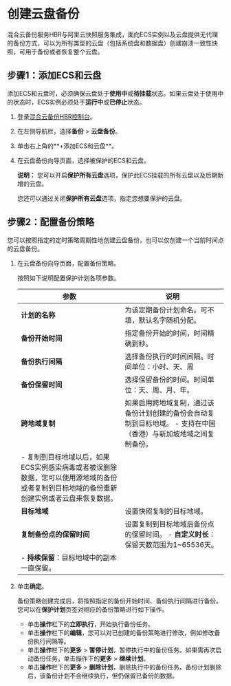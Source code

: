 # 创建云盘备份

混合云备份服务HBR与阿里云快照服务集成，面向ECS实例以及云盘提供无代理的备份方式，可以为所有类型的云盘（包括系统盘和数据盘）创建崩溃一致性快照，可用于备份或者恢复整个云盘。

## 步骤1：添加ECS和云盘

添加ECS和云盘时，必须确保云盘处于**使用中**或**待挂载**状态。如果云盘处于使用中的状态时，ECS实例必须处于**运行中**或**已停止**状态。

1.  登录[混合云备份HBR控制台](https://hbr.console.aliyun.com/)。

2.  在左侧导航栏，选择**备份** \> **云盘备份**。

3.  单击右上角的**+添加ECS和云盘**。

4.  在云盘备份向导页面，选择被保护的ECS和云盘。

    **说明：** 您可以开启**保护所有云盘**选项，保护此ECS挂载的所有云盘以及后期新增的云盘。

    您还可以通过关闭**保护所有云盘**选项，指定您想要保护的云盘。


## 步骤2：配置备份策略

您可以按照指定的定时策略周期性地创建云盘备份，也可以仅创建一个当前时间点的云盘备份。

1.  在云盘备份向导页面，配置备份策略。

    按照如下说明配置保护计划各项参数。

    |参数|说明|
    |--|--|
    |**计划的名称**|为该定期备份计划命名。可不填，默认名字随机分配。|
    |**备份开始时间**|指定备份开始的时间，时间精确到秒。|
    |**备份执行间隔**|选择备份执行的时间间隔。时间单位：小时、天、周|
    |**备份保留时间**|选择保留备份的时间。时间单位：天、周、月、年。|
    |**跨地域复制**|如果启用跨地域复制，通过该备份计划创建的备份会自动复制到目标地域。     -   支持在中国（香港）与新加坡地域之间复制备份。
    -   复制到目标地域以后，如果ECS实例感染病毒或者被误删除数据，您可以使用源地域的备份或者复制到目标地域的备份重新创建实例或者云盘来恢复数据。 |
    |**目标地域**|设置快照复制的目标地域。|
    |**复制备份点的保留时间**|设置复制到目标地域后备份点的保留时间。    -   **自定义时长**：保留天数范围为1~65536天。
    -   **持续保留**：目标地域中的副本一直保留。 |

2.  单击**确定**。

    备份策略创建完成后，将按照指定的备份开始时间、备份执行间隔进行备份。您可以在**保护计划**页签对相应的备份策略进行如下操作。

    -   单击**操作**栏下的**立即执行**，开始执行备份任务。
    -   单击**操作**栏下的**编辑**，您可以对已创建的备份策略进行修改，例如修改备份执行间隔等。
    -   单击**操作**栏下的**更多** \> **暂停计划**，暂停执行中的备份任务。如果需再次启动备份任务，单击操作下的**更多** \> **继续计划**。
    -   单击**操作**栏下的**更多** \> **删除计划**，删除执行中的备份任务。备份计划删除后，该备份计划不会继续执行，但仍保留已备份的数据。

